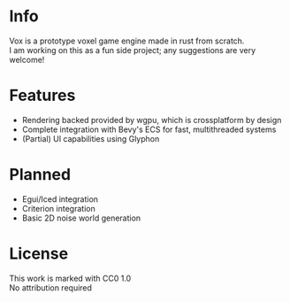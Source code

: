 # Info
Vox is a prototype voxel game engine made in rust from scratch.\
I am working on this as a fun side project; any suggestions are very welcome!

# Features
* Rendering backed provided by wgpu, which is crossplatform by design
* Complete integration with Bevy's ECS for fast, multithreaded systems
* (Partial) UI capabilities using Glyphon

# Planned
* Egui/Iced integration
* Criterion integration
* Basic 2D noise world generation

# License
This work is marked with CC0 1.0\
No attribution required
